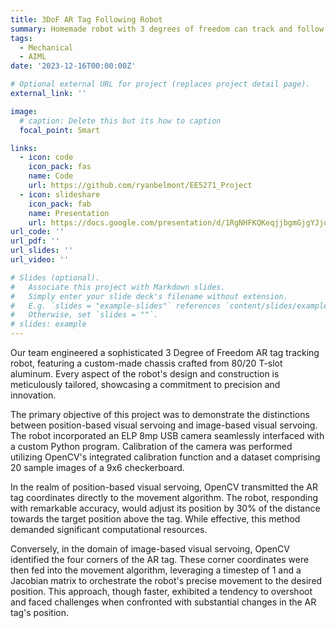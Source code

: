```yaml
---
title: 3DoF AR Tag Following Robot
summary: Homemade robot with 3 degrees of freedom can track and follow an augmented reality tag. The python program uses the open source opencv arucotag standard and demonstares position-based visual servoing and image-based visual servoing
tags:
  - Mechanical
  - AIML
date: '2023-12-16T00:00:00Z'

# Optional external URL for project (replaces project detail page).
external_link: ''

image:
  # caption: Delete this but its how to caption
  focal_point: Smart

links:
  - icon: code
    icon_pack: fas
    name: Code
    url: https://github.com/ryanbelmont/EE5271_Project
  - icon: slideshare
    icon_pack: fab
    name: Presentation
    url: https://docs.google.com/presentation/d/1RgNHFKQKeqjjbgmGjgYJjdZ3IuJDmxuOltNXcgrbcHY/edit?usp=sharing
url_code: ''
url_pdf: ''
url_slides: ''
url_video: ''

# Slides (optional).
#   Associate this project with Markdown slides.
#   Simply enter your slide deck's filename without extension.
#   E.g. `slides = "example-slides"` references `content/slides/example-slides.md`.
#   Otherwise, set `slides = ""`.
# slides: example
---
```


Our team engineered a sophisticated 3 Degree of Freedom AR tag tracking robot, featuring a custom-made chassis crafted from 80/20 T-slot aluminum. Every aspect of the robot's design and construction is meticulously tailored, showcasing a commitment to precision and innovation.

The primary objective of this project was to demonstrate the distinctions between position-based visual servoing and image-based visual servoing. The robot incorporated an ELP 8mp USB camera seamlessly interfaced with a custom Python program. Calibration of the camera was performed utilizing OpenCV's integrated calibration function and a dataset comprising 20 sample images of a 9x6 checkerboard.

In the realm of position-based visual servoing, OpenCV transmitted the AR tag coordinates directly to the movement algorithm. The robot, responding with remarkable accuracy, would adjust its position by 30% of the distance towards the target position above the tag. While effective, this method demanded significant computational resources.

Conversely, in the domain of image-based visual servoing, OpenCV identified the four corners of the AR tag. These corner coordinates were then fed into the movement algorithm, leveraging a timestep of 1 and a Jacobian matrix to orchestrate the robot's precise movement to the desired position. This approach, though faster, exhibited a tendency to overshoot and faced challenges when confronted with substantial changes in the AR tag's position.

